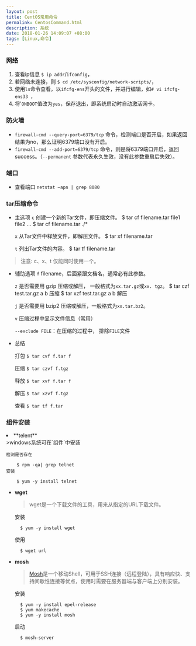 ```yaml
---
layout: post
title: CentOS常用命令
permalink: CentosCommand.html
description: 系统
date: 2018-01-26 14:09:07 +08:00
tags: [Linux,命令]
---
```

### 网络
1. 查看ip信息 `$ ip addr`/`ifconfig`，
2. 若网络未连接，则 `$ cd /etc/sysconfig/network-scripts/`，
3. 使用`ls`命令查看，以`ifcfg-ens`开头的文件，并进行编辑，如`# vi ifcfg-ens33 `，
4. 将'`ONBOOT`值改为`yes`，保存退出，即系统启动时自动激活网卡。

### 防火墙
- `firewall-cmd --query-port=6379/tcp` 命令，检测端口是否开启，如果返回结果为no，那么证明6379端口没有开启。
- `firewall-cmd --add-port=6379/tcp` 命令，则是将6379端口开启，返回success。（`--permanent` 参数代表永久生效，没有此参数重启后失效）。

### 端口
- 查看端口 `netstat –apn | grep 8080`

### tar压缩命令

* 主选项
    `c` 创建一个新的Tar文件，即压缩文件。
        $ tar cf filename.tar file1 file2 ...
        $ tar cf filename.tar ./*  

    `x` 从Tar文件中释放文件，即解压文件。
        $ tar xf filename.tar 

    `t` 列出Tar文件的内容。
        $ tar tf filename.tar

 > 注意: c、x、t 仅能同时使用一个。
 
- 辅助选项
    `f` filename，后面紧跟文档名，通常必有此参数。
    
    `z` 是否需要用 gzip 压缩或解压， 一般格式为`xx.tar.gz`或`xx. tgz`。
        $ tar czf test.tar.gz a b 压缩
        $ tar xzf test.tar.gz a b 解压

    `j` 是否需要用 bzip2 压缩或解压，一般格式为`xx.tar.bz2`。
    
    `v` 压缩过程中显示文件信息（常用） 
    
    `--exclude FILE`：在压缩的过程中， 排除`FILE`文件
    
- 总结

    打包 `$ tar cvf f.tar f`
    
    压缩 `$ tar czvf f.tgz`
    
    释放 `$ tar xvf f.tar f`
    
    解压 `$ tar xzvf f.tgz`
    
    查看 `$ tar tf f.tar`
    
### 组件安装

<li>**telent**</li>
    >windows系统可在`组件`中安装

    检测是否存在
     
        $ rpm -qa| grep telnet
    安装

        $ yum -y install telnet

- **wget**
    >wget是一个下载文件的工具，用来从指定的URL下载文件。
     
    安装

        $ yum -y install wget
    使用

        $ wget url

- **mosh**
    >[Mosh](https://mosh.org/)是一个移动Shell，可用于SSH连接（远程登陆），具有响应快、支持间歇性连接等优点，使用时需要在服务器端与客户端上分别安装。

    安装

        $ yum -y install epel-release
        $ yum makecache
        $ yum -y install mosh
    启动

        $ mosh-server
